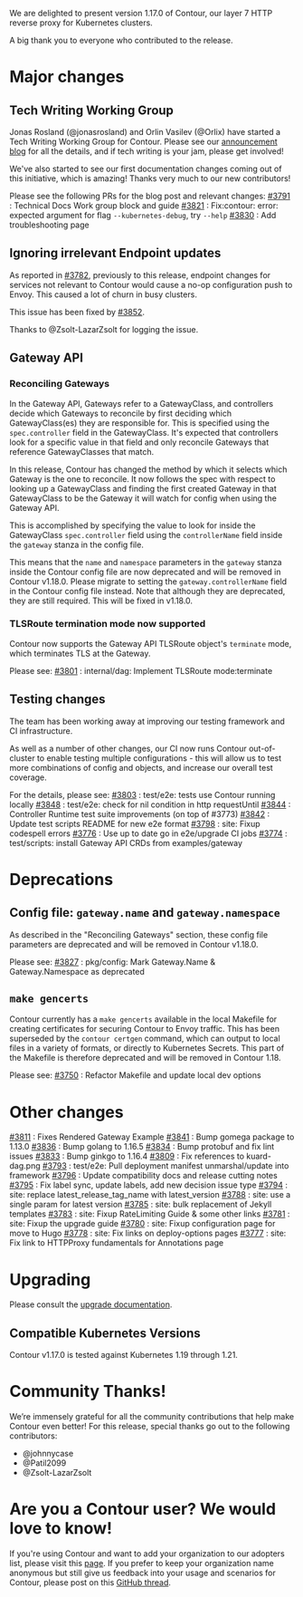 We are delighted to present version 1.17.0 of Contour, our layer 7 HTTP reverse proxy for Kubernetes clusters.

A big thank you to everyone who contributed to the release.

# Major changes

## Tech Writing Working Group

Jonas Rosland (@jonasrosland) and Orlin Vasilev (@Orlix) have started a Tech Writing Working Group for Contour. Please see our [announcement blog](https://projectcontour.io/docs-wg/) for all the details, and if tech writing is your jam, please get involved!

We've also started to see our first documentation changes coming out of this initiative, which is amazing! Thanks very much to our new contributors!

Please see the following PRs for the blog post and relevant changes:
[#3791](https://github.com/projectsesame/sesame/pull/3791) : Technical Docs Work group block and guide
[#3821](https://github.com/projectsesame/sesame/pull/3821) : Fix:contour: error: expected argument for flag `--kubernetes-debug`, try `--help`
[#3830](https://github.com/projectsesame/sesame/pull/3830) : Add troubleshooting page

## Ignoring irrelevant Endpoint updates

As reported in [#3782](https://github.com/projectsesame/sesame/issues/3782), previously to this release, endpoint changes for services not relevant to Contour would cause a no-op configuration push to Envoy. This caused a lot of churn in busy clusters.

This issue has been fixed by [#3852](https://github.com/projectsesame/sesame/pull/3852).

Thanks to @Zsolt-LazarZsolt for logging the issue.

## Gateway API

### Reconciling Gateways

In the Gateway API, Gateways refer to a GatewayClass, and controllers decide which Gateways to reconcile by first deciding which GatewayClass(es) they are responsible for.
This is specified using the `spec.controller` field in the GatewayClass.
It's expected that controllers look for a specific value in that field and only reconcile Gateways that reference GatewayClasses that match.

In this release, Contour has changed the method by which it selects which Gateway is the one to reconcile. It now follows the spec with respect to looking up a GatewayClass and finding the first created Gateway in that GatewayClass to be the Gateway it will watch for config when using the Gateway API.

This is accomplished by specifying the value to look for inside the GatewayClass `spec.controller` field using the `controllerName` field inside the `gateway` stanza in the config file.

This means that the `name` and `namespace` parameters in the `gateway` stanza inside the Contour config file are now deprecated and will be removed in Contour v1.18.0. Please migrate to setting the `gateway.controllerName` field in the Contour config file instead. Note that although they are deprecated, they are still required. This will be fixed in v1.18.0.

### TLSRoute termination mode now supported

Contour now supports the Gateway API TLSRoute object's `terminate` mode, which terminates TLS at the Gateway.

Please see:
[#3801](https://github.com/projectsesame/sesame/pull/3801) : internal/dag: Implement TLSRoute mode:terminate


## Testing changes

The team has been working away at improving our testing framework and CI infrastructure.

As well as a number of other changes, our CI now runs Contour out-of-cluster to enable testing multiple configurations - this will allow us to test more combinations of config and objects, and increase our overall test coverage.

For the details, please see:
[#3803](https://github.com/projectsesame/sesame/pull/3803) : test/e2e: tests use Contour running locally
[#3848](https://github.com/projectsesame/sesame/pull/3848) : test/e2e: check for nil condition in http requestUntil
[#3844](https://github.com/projectsesame/sesame/pull/3844) : Controller Runtime test suite improvements (on top of #3773)
[#3842](https://github.com/projectsesame/sesame/pull/3842) : Update test scripts README for new e2e format
[#3798](https://github.com/projectsesame/sesame/pull/3798) : site: Fixup codespell errors
[#3776](https://github.com/projectsesame/sesame/pull/3776) : Use up to date go in e2e/upgrade CI jobs
[#3774](https://github.com/projectsesame/sesame/pull/3774) : test/scripts: install Gateway API CRDs from examples/gateway

# Deprecations

## Config file: `gateway.name` and `gateway.namespace`

As described in the "Reconciling Gateways" section, these config file parameters are deprecated and will be removed in Contour v1.18.0.

Please see:
[#3827](https://github.com/projectsesame/sesame/pull/3827) : pkg/config: Mark Gateway.Name & Gateway.Namespace as deprecated

## `make gencerts`

Contour currently has a `make gencerts` available in the local Makefile for creating certificates for securing Contour to Envoy traffic.
This has been superseded by the `contour certgen` command, which can output to local files in a variety of formats, or directly to Kubernetes Secrets.
This part of the Makefile is therefore deprecated and will be removed in Contour 1.18.

Please see:
[#3750](https://github.com/projectsesame/sesame/pull/3750) : Refactor Makefile and update local dev options

# Other changes

[#3811](https://github.com/projectsesame/sesame/pull/3811) : Fixes Rendered Gateway Example
[#3841](https://github.com/projectsesame/sesame/pull/3841) : Bump gomega package to 1.13.0
[#3836](https://github.com/projectsesame/sesame/pull/3836) : Bump golang to 1.16.5
[#3834](https://github.com/projectsesame/sesame/pull/3834) : Bump protobuf and fix lint issues
[#3833](https://github.com/projectsesame/sesame/pull/3833) : Bump ginkgo to 1.16.4
[#3809](https://github.com/projectsesame/sesame/pull/3809) : Fix references to kuard-dag.png
[#3793](https://github.com/projectsesame/sesame/pull/3793) : test/e2e: Pull deployment manifest unmarshal/update into framework
[#3796](https://github.com/projectsesame/sesame/pull/3796) : Update compatibility docs and release cutting notes
[#3795](https://github.com/projectsesame/sesame/pull/3795) : Fix label sync, update labels, add new decision issue type
[#3794](https://github.com/projectsesame/sesame/pull/3794) : site: replace latest_release_tag_name with latest_version
[#3788](https://github.com/projectsesame/sesame/pull/3788) : site: use a single param for latest version
[#3785](https://github.com/projectsesame/sesame/pull/3785) : site: bulk replacement of Jekyll templates
[#3783](https://github.com/projectsesame/sesame/pull/3783) : site: Fixup RateLimiting Guide & some other links
[#3781](https://github.com/projectsesame/sesame/pull/3781) : site: Fixup the upgrade guide
[#3780](https://github.com/projectsesame/sesame/pull/3780) : site: Fixup configuration page for move to Hugo
[#3778](https://github.com/projectsesame/sesame/pull/3778) : site: Fix links on deploy-options pages
[#3777](https://github.com/projectsesame/sesame/pull/3777) : site: Fix link to HTTPProxy fundamentals for Annotations page

# Upgrading
Please consult the [upgrade documentation](https://projectcontour.io/resources/upgrading/).

## Compatible Kubernetes Versions

Contour v1.17.0 is tested against Kubernetes 1.19 through 1.21.

# Community Thanks!
We’re immensely grateful for all the community contributions that help make Contour even better! For this release, special thanks go out to the following contributors:
- @johnnycase
- @Patil2099
- @Zsolt-LazarZsolt

# Are you a Contour user? We would love to know!
If you're using Contour and want to add your organization to our adopters list, please visit this [page](https://github.com/projectsesame/sesame/blob/master/ADOPTERS.md). If you prefer to keep your organization name anonymous but still give us feedback into your usage and scenarios for Contour, please post on this [GitHub thread](https://github.com/projectsesame/sesame/issues/1269).
